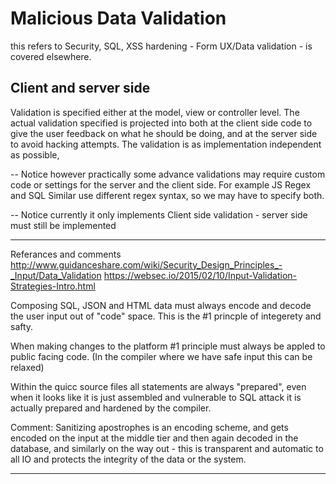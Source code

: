 # Malicious Data Validation
 this refers to Security, SQL, XSS hardening  - Form UX/Data validation - is covered elsewhere.

 
## Client and server side
Validation is specified either at the model, view or controller level. The actual validation specified is projected into both
at the client side code to give the user feedback on what he should be doing, and at the server side 
to avoid hacking attempts. The validation is as implementation independent as possible, 

-- Notice however practically some advance validations may require custom code or settings for the server and the client side. For example JS Regex and SQL Similar use different regex syntax, so we may have to specify both.

-- Notice currently it only implements Client side validation - server side must still be implemented
	
	
	
	
-------------------------------------------------------
Referances and comments
http://www.guidanceshare.com/wiki/Security_Design_Principles_-_Input/Data_Validation
https://websec.io/2015/02/10/Input-Validation-Strategies-Intro.html

Composing SQL, JSON and HTML data must always encode and decode the user input out of "code" space.
This is the #1 princple of integerety and safty.

When making changes to the platform #1 principle must always be appled to public facing code.
(In the compiler where we have safe input this can be relaxed)

Within the quicc source files all statements are always "prepared", even when it looks 
like it is just assembled and vulnerable 
to SQL attack it is actually prepared and hardened by the compiler.

Comment: Sanitizing apostrophes is an encoding scheme, and gets encoded on the input at the middle tier and then again decoded in the database,
and similarly on the way out - this is transparent and automatic to all IO and protects the integrity of the data or the system.




-------------------------------------------------------
	
	
	
	
	
	


